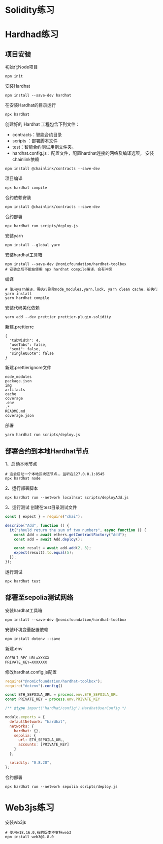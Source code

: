 # Solidity练习
# Hardhad练习
## 项目安装
初始化Node项目
```shell
npm init
```
安装Hardhat
```shell 
npm install --save-dev hardhat
```
在安装Hardhat的目录运行
```shell
npx hardhat
```
创建好的 Hardhat 工程包含下列文件：
- contracts：智能合约目录
- scripts ：部署脚本文件
- test：智能合约测试用例文件夹。
- hardhat.config.js：配置文件，配置hardhat连接的网络及编译选项。
安装chainlink依赖
```shell
npm install @chainlink/contracts --save-dev
```
项目编译
```shell
npx hardhat compile
```
合约依赖安装
```shell
npm install @chainlink/contracts --save-dev
```
合约部署
```shell
npx hardhat run scripts/deploy.js
```
安装yarn
```shell
npm install --global yarn
```
安装hardhat工具箱
```shell
npm install --save-dev @nomicfoundation/hardhat-toolbox
# 安装之后不能在使用 npx hardhat compile编译，会有冲突
```
编译
```shell
# 使用yarn编译，需执行删除node_modules,yarn.lock, yarn clean cache，新执行yarn install
yarn hardhat compile
```
安装代码美化依赖
```shell
yarn add --dev prettier prettier-plugin-solidity
```
新建.prettierrc
```shell
{
  "tabWidth": 4,
  "useTabs": false,
  "semi": false,
  "singleQuote": false
}
```
新建.prettierignore文件
```shell
node_modules
package.json
img
artifacts
cache
coverage
.env
.*
README.md
coverage.json
```
部署
```shell
yarn hardhat run scripts/deploy.js
```

## 部署合约到本地Hardhat节点
1、启动本地节点
```shell
# 这会启动一个本地区块链节点，，监听在127.0.0.1:8545
npx hardhat node
```
2、运行部署脚本
```shell
npx hardhat run --network localhsot scripts/deployAdd.js
```
3、运行测试
创建在test目录测试文件
```javascript
const { expect } = require("chai");

describe("Add", function () {
  it("should return the sum of two numbers", async function () {
    const Add = await ethers.getContractFactory("Add");
    const add = await Add.deploy();

    const result = await add.add(2, 3);
    expect(result).to.equal(5);
  });
});
```
运行测试
```shell
npx hardhat test
```

## 部署至sepolia测试网络
安装hardhat工具箱
```shell
npm install --save-dev @nomicfoundation/hardhat-toolbox
```
安装环境变量配置依赖
```shell
npm install dotenv --save
```
新建.env
```shell
GOERLI_RPC_URL=XXXXX
PRIVATE_KEY=XXXXXXX
```
修改hardhat.config.js配置
```javascript
require("@nomicfoundation/hardhat-toolbox");
require("dotenv").config()

const ETH_SEPOILA_URL = process.env.ETH_SEPOILA_URL
const PRIVATE_KEY = process.env.PRIVATE_KEY

/** @type import('hardhat/config').HardhatUserConfig */

module.exports = {
  defaultNetwork: "hardhat",
  networks: {
    hardhat: {},
    sepolia: {
      url: ETH_SEPOILA_URL,
      accounts: [PRIVATE_KEY] 
    }
  },

  solidity: "0.8.20",
};
```
合约部署
```shell
npx hardhat run --network sepolia scripts/deploy.js
```


# Web3js练习
安装wb3js
```shell
# 使用v18.16.0,有的版本不支持web3
npm install web3@1.8.0
```
